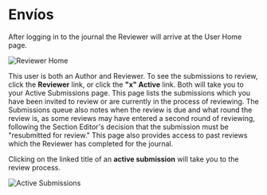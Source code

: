 # Envíos

After logging in to the journal the Reviewer will arrive at the User Home page.

![Reviewer Home](images/chapter9/reviewer_1.png)


This user is both an Author and Reviewer. To see the submissions to review, click the **Reviewer** link, or click the **"x" Active** link. Both will take you to your Active Submissions page. This page lists the submissions which you have been invited to review or are currently in the process of reviewing. The Submissions queue also notes when the review is due and what round the review is, as some reviews may have entered a second round of reviewing, following the Section Editor's decision that the submission must be "resubmitted for review." This page also provides access to past reviews which the Reviewer has completed for the journal.

Clicking on the linked title of an **active submission** will take you to the review process.

![Active Submissions](images/chapter9/reviewer_2.png)
